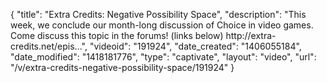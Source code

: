 {
    "title": "Extra Credits: Negative Possibility Space",
    "description": "This week, we conclude our month-long discussion of Choice in video games. Come discuss this topic in the forums! (links below) http:\/\/extra-credits.net\/epis...",
    "videoid": "191924",
    "date_created": "1406055184",
    "date_modified": "1418181776",
    "type": "captivate",
    "layout": "video",
    "url": "\/v\/extra-credits-negative-possibility-space\/191924"
}